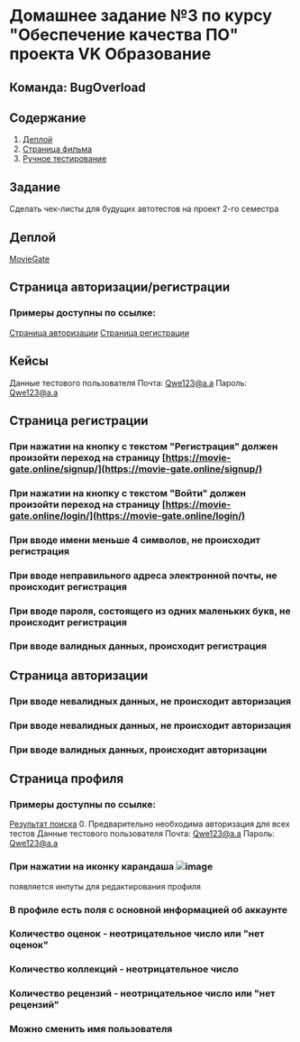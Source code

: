 # Домашнее задание №3 по курсу "Обеспечение качества ПО" проекта VK Образование
## Команда: **BugOverload**
 
## Содержание

1. [Деплой](#деплой)
2. [Страница фильма](#задание)
3. [Ручное тестирование](#ручное-тестирование)

## Задание
Сделать чек-листы для будущих автотестов на проект 2-го семестра

## Деплой
[MovieGate](https://movie-gate.online/)

## Страница авторизации/регистрации
### Примеры доступны по ссылке:
[Страница авторизации](https://movie-gate.online/login/)
[Страница регистрации](https://movie-gate.online/signup/)

## Кейсы
Данные тестового пользователя
Почта: Qwe123@a.a
Пароль: Qwe123@a.a

## Страница регистрации

### При нажатии на кнопку с текстом "Регистрация" должен произойти переход на страницу [https://movie-gate.online/signup/](https://movie-gate.online/signup/)
### При нажатии на кнопку с текстом "Войти" должен произойти переход на страницу [https://movie-gate.online/login/](https://movie-gate.online/login/)
### При вводе имени меньше 4 символов, не происходит регистрация
### При вводе неправильного адреса электронной почты, не происходит регистрация
### При вводе пароля, состоящего из одних маленьких букв, не происходит регистрация
### При вводе валидных данных, происходит регистрация

## Страница авторизации
### При вводе невалидных данных, не происходит авторизация
### При вводе невалидных данных, не происходит авторизация
### При вводе валидных данных, происходит авторизации

## Страница профиля
### Примеры доступны по ссылке:
[Результат поиска](https://movie-gate.online/profile/)
0. Предварительно необходима авторизация для всех тестов
Данные тестового пользователя
Почта: Qwe123@a.a
Пароль: Qwe123@a.a
 
### При нажатии на иконку карандаша ![image](https://github.com/Mike5535/homework-3-spring-2023/assets/84146116/f25bbade-15dd-4c85-b244-42b6fc230fa1)
 появляется инпуты для редактирования профиля
### В профиле есть поля с основной информацией об аккаунте
### Количество оценок - неотрицательное число или "нет оценок"
### Количество коллекций - неотрицательное число
### Количество рецензий - неотрицательное число или "нет рецензий"
### Можно сменить имя пользователя

